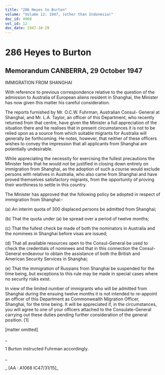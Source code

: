 ```yaml
---
title: "286 Heyes to Burton"
volume: "Volume 12: 1947, (other than Indonesia)"
doc_id: 4968
vol_id: 12
doc_date: 1947-10-29
---
```


# 286 Heyes to Burton

## Memorandum CANBERRA, 29 October 1947

IMMIGRATION FROM SHANGHAI

With reference to previous correspondence relative to the question of the admission to Australia of European aliens resident in Shanghai, the Minister has now given this matter his careful consideration.

The reports furnished by Mr. O.C.W. Fuhrman, Australian Consul- General at Shanghai, and Mr. L.A. Taylor, an officer of this Department, who recently returned from that centre, have given the Minister a full appreciation of the situation there and he realises that in present circumstances it is not to be relied upon as a source from which suitable migrants for Australia will generally be forthcoming. He notes, however, that neither of these officers wishes to convey the impression that all applicants from Shanghai are potentially undesirable.

While appreciating the necessity for exercising the fullest precautions the Minister feels that he would not be justified in closing down entirely on immigration from Shanghai, as the adoption of such a course would exclude persons with relatives in Australia, who also came from Shanghai and have proved themselves satisfactory migrants, from the opportunity of proving their worthiness to settle in this country.

The Minister has approved that the following policy be adopted in respect of immigration from Shanghai:-

(a) An interim quota of 300 displaced persons be admitted from Shanghai;

(b) That the quota under (a) be spread over a period of twelve months;

(c) That the fullest check be made of both the nominators in Australia and the nominees in Shanghai before visas are issued;

(d) That all available resources open to the Consul-General be used to check the credentials of nominees and that in this connection the Consul-General endeavour to obtain the assistance of both the British and American Security Services in Shanghai;

(e) That the immigration of Russians from Shanghai be suspended for the time being, but exceptions to this rule may be made in special cases where no security risks exist.

In view of the limited number of immigrants who will be admitted from Shanghai during the ensuing twelve months it is not intended to re-appoint an officer of this Department as Commonwealth Migration Officer, Shanghai, for the time being. It will be appreciated if, in the circumstances, you will agree to one of your officers attached to the Consulate-General carrying out these duties pending further consideration of the general position. [1]

[matter omitted]

_

1 Burton instructed Fuhrman accordingly.

_

_ [AA : A1068 IC47/31/15]_
